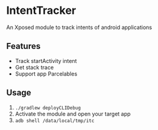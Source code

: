 # IntentTracker

An Xposed module to track intents of android applications

## Features

- Track startActivity intent
- Get stack trace
- Support app Parcelables

## Usage

1. `./gradlew deployCLIDebug`
2. Activate the module and open your target app
3. `adb shell /data/local/tmp/itc`
